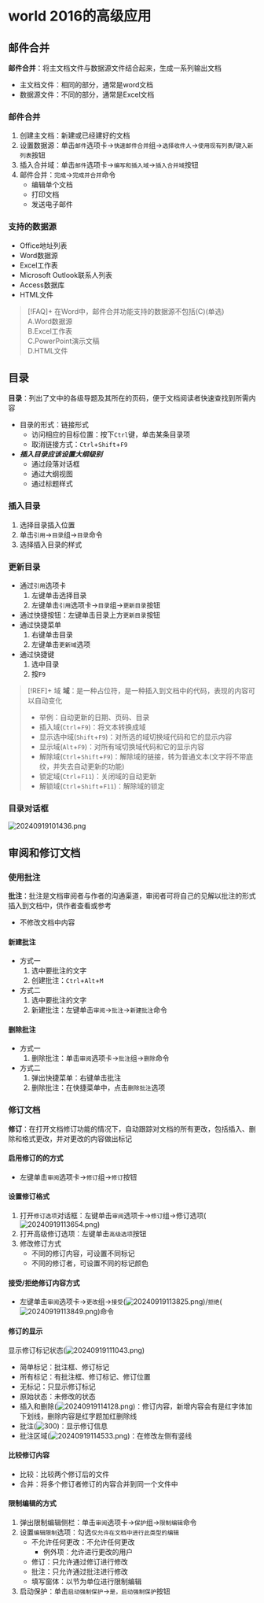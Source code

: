 # world 2016的高级应用

## 邮件合并

**邮件合并**：将主文档文件与数据源文件结合起来，生成一系列输出文档
- 主文档文件：相同的部分，通常是word文档
- 数据源文件：不同的部分，通常是Excel文档

### 邮件合并
1. 创建主文档：新建或已经建好的文档
2. 设置数据源：单击`邮件`选项卡->`快速邮件合并`组->`选择收件人`->`使用现有列表`/`键入新列表`按钮
3. 插入合并域：单击`邮件`选项卡->`编写和插入域`->`插入合并域`按钮
4. 邮件合并：`完成`->`完成并合并`命令
	- 编辑单个文档
	- 打印文档
	- 发送电子邮件
### 支持的数据源

- Office地址列表
- Word数据源
- Excel工作表
- Microsoft Outlook联系人列表
- Access数据库
- HTML文件

>[!FAQ]+ 在Word中，邮件合并功能支持的数据源不包括(C)(单选)</br>A.Word数据源</br>B.Excel工作表</br>C.PowerPoint演示文稿</br>D.HTML文件

## 目录

**目录**：列出了文中的各级导题及其所在的页码，便于文档阅读者快速查找到所需内容
- 目录的形式：链接形式
	- 访问相应的目标位置：按下`Ctrl`键，单击某条目录项
	- 取消链接方式：`Ctrl`+`Shift`+`F9`
- ***插入目录应该设置大纲级别***
	- 通过段落对话框
	- 通过大纲视图
	- 通过标题样式

### 插入目录
1. 选择目录插入位置
2. 单击`引用`->`目录`组->`目录`命令
3. 选择插入目录的样式
### 更新目录
- 通过`引用`选项卡
	1. 左键单击选择目录
	2. 左键单击`引用`选项卡->`目录`组->`更新目录`按钮
- 通过快捷按钮：左键单击目录上方`更新目录`按钮
- 通过快捷菜单
	1. 右键单击目录
	2. 左键单击`更新域`选项
- 通过快捷键
	1. 选中目录
	2. 按`F9`

>[!REF]+ 域
> **域**：是一种占位符，是一种插入到文档中的代码，表现的内容可以自动变化
> - 举例：自动更新的日期、页码、目录
> - 插入域(`Ctrl`+`F9`)：将文本转换成域
> - 显示选中域(`Shift`+`F9`)：对所选的域切换域代码和它的显示内容
> - 显示域(`Alt`+`F9`)：对所有域切换域代码和它的显示内容
> - 解除域(`Ctrl`+`Shift`+`F9`)：解除域的链接，转为普通文本(文字将不带底纹，并失去自动更新的功能)
> - 锁定域(`Ctrl`+`F11`)：关闭域的自动更新
> - 解锁域(`Ctrl`+`Shift`+`F11`)：解除域的锁定


### 目录对话框

![20240919101436.png](attachment/png/Pasted%20image%2020240919101436.png)

## 审阅和修订文档

### 使用批注

**批注**：批注是文档审阅者与作者的沟通渠道，审阅者可将自己的见解以批注的形式插入到文档中，供作者查看或参考
- 不修改文档中内容
#### 新建批注
- 方式一
	1. 选中要批注的文字
	2. 创建批注：`Ctrl`+`Alt`+`M`
- 方式二
	1. 选中要批注的文字
	2. 新建批注：左键单击`审阅`->`批注`->`新建批注`命令
#### 删除批注
- 方式一
	1. 删除批注：单击`审阅`选项卡->`批注`组->`删除`命令
- 方式二
	1. 弹出快捷菜单：右键单击批注
	2. 删除批注：在快捷菜单中，点击`删除批注`选项


### 修订文档


**修订**：在打开文档修订功能的情况下，自动跟踪对文档的所有更改，包括插入、删除和格式更改，并对更改的内容做出标记

#### 启用修订的的方式
- 左键单击`审阅`选项卡->`修订`组->`修订`按钮
#### 设置修订格式
1. 打开`修订选项`对话框：左键单击`审阅`选项卡->`修订`组->修订选项(![20240919113654.png](attachment/png/Pasted%20image%2020240919113654.png))
2. 打开高级修订选项：左键单击`高级选项`按钮
3. 修改修订方式
	- 不同的修订内容，可设置不同标记
	- 不同的修订者，可设置不同的标记颜色
#### 接受/拒绝修订内容方式
- 左键单击`审阅`选项卡->`更改`组->`接受`(![20240919113825.png](attachment/png/Pasted%20image%2020240919113825.png))/`拒绝`(![20240919113849.png](attachment/png/Pasted%20image%2020240919113849.png))命令
#### 修订的显示
显示修订标记状态(![20240919111043.png](attachment/png/Pasted%20image%2020240919111043.png))
- 简单标记：批注框、修订标记
- 所有标记：有批注框、修订标记、修订位置
- 无标记：只显示修订标记
- 原始状态：未修改的状态
- 插入和删除(![20240919114128.png](attachment/png/Pasted%20image%2020240919114128.png))：修订内容，新增内容会有是红字体加下划线，删除内容是红字题加红删除线
- 批注(![300](attachment/png/Pasted%20image%2020240919114323.png))：显示修订信息
- 批注区域(![20240919114533.png](attachment/png/Pasted%20image%2020240919114533.png))：在修改左侧有竖线
#### 比较修订内容
- 比较：比较两个修订后的文件
- 合并：将多个修订者修订的内容合并到同一个文件中
#### 限制编辑的方式
1. 弹出限制编辑侧栏：单击`审阅`选项卡->`保护`组->`限制编辑`命令
2. 设置`编辑限制`选项：勾选`仅允许在文档中进行此类型的编辑`
	- 不允许任何更改：不允许任何更改
		- 例外项：允许进行更改的用户
	- 修订：只允许通过修订进行修改
	- 批注：只允许通过批注进行修改
	- 填写窗体：以节为单位进行限制编辑
3. 启动保护：单击`启动强制保护`->`是，启动强制保护`按钮
